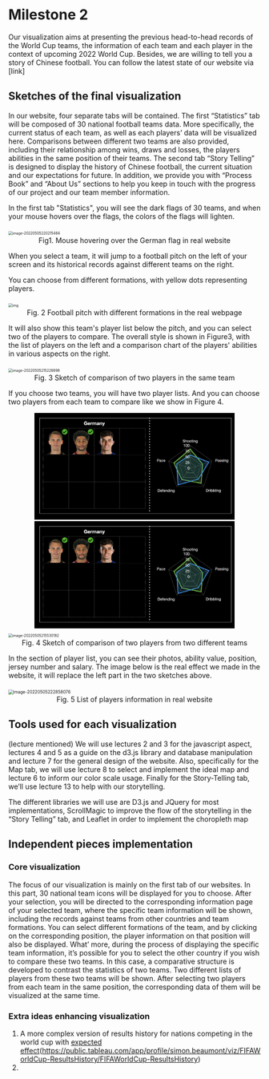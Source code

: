 # Milestone 2

Our visualization aims at presenting the previous head-to-head records of the World Cup teams, the information of each team and each player in the context of upcoming 2022 World Cup. Besides, we are willing to tell you a story of Chinese football. You can follow the latest state of our website via [link] 

 

## Sketches of the final visualization
In our website, four separate tabs will be contained. The first “Statistics” tab will be composed of 30 national football teams data. More specifically, the current status of each team, as well as each players’ data will be visualized here. Comparisons between different two teams are also provided, including their relationship among wins, draws and losses, the players abilities in the same position of their teams. The second tab “Story Telling” is designed to display the history of Chinese football, the current situation and our expectations for future. In addition, we provide you with “Process Book” and “About Us” sections to help you keep in touch with the progress of our project and our team member information.

In the first tab "Statistics", you will see the dark flags of 30 teams, and when your mouse hovers over the flags, the colors of the flags will lighten.

<img src="/Users/yfsong/Library/Application Support/typora-user-images/image-20220505220215484.png" alt="image-20220505220215484" style="zoom:50%;" />

<center>Fig1. Mouse hovering over the German flag in real website</center>

When you select a team,  it will jump to a football pitch on the left of your screen and its historical records against different teams on the right.

You can choose from different formations, with yellow dots representing players.

<img src="https://cdn.discordapp.com/attachments/959455664202190915/971874857803481138/unknown.png" alt="img" style="zoom:50%;" />

<center>Fig. 2 Football pitch with different formations in the real webpage</center>

It will also show this team's player list below the pitch, and you can select two of the players to compare. The overall style is shown in Figure3, with the list of players on the left and a comparison chart of the players' abilities in various aspects on the right.

<img src="/Users/yfsong/Library/Application Support/typora-user-images/image-20220505215226898.png" alt="image-20220505215226898" style="zoom:50%;" />

<center>Fig. 3 Sketch of comparison of two players in the same team</center>

If you choose two teams, you will have two player lists. And you can choose two players from each team to compare like we show in Figure 4.

<center class="half">
 	<img src="./Img/sketch_player_list.png" width="400"> <img src="./Img/sketch_player_list2.png" width="400">
</center>

</center>

<img src="/Users/yfsong/Library/Application Support/typora-user-images/image-20220505215530182.png" alt="image-20220505215530182" style="zoom:50%;" />

<center>Fig. 4 Sketch of comparison of two players from two different teams</center>

In the section of player list, you can see their photos, ability value, position, jersey number and salary. The image below is the real effect we made in the website, it will replace the left part in the two sketches above.

<img src="/Users/yfsong/Library/Application Support/typora-user-images/image-20220505222858076.png" alt="image-20220505222858076" style="zoom:60%;" />

<center>Fig. 5 List of players information in real website</center>



## Tools used for each visualization

(lecture mentioned)
We will use lectures 2 and 3 for the javascript aspect, lectures 4 and 5 as a guide on the d3.js library and database manipulation and lecture 7 for the general design of the website. Also, specifically for the Map tab, we will use lecture 8 to select and implement the ideal map and lecture 6 to inform our color scale usage. Finally for the Story-Telling tab, we’ll use lecture 13 to help with our storytelling.

The different libraries we will use are D3.js and JQuery for most implementations, ScrollMagic to improve the flow of the storytelling in the “Story Telling” tab, and Leaflet in order to implement the choropleth map

## Independent pieces implementation

### Core visualization
The focus of our visualization is mainly on the first tab of our websites. In this part, 30 national team icons will be displayed for you to choose. After your selection, you will be directed to the corresponding information page of your selected team, where the specific team information will be shown, including the records against teams from other countries and team formations. You can select different formations of the team, and by clicking on the corresponding position, the player information on that position will also be displayed.
What’ more, during the process of displaying the specific team information, it’s possible for you to select the other country if you wish to compare these two teams. In this case, a comparative structure is developed to contrast the statistics of two teams. Two different lists of players from these two teams will be shown. After selecting two players from each team in the same position, the corresponding data of them will be visualized at the same time. 

### Extra ideas enhancing visualization
1.	A more complex version of results history for nations competing in the world cup with [expected effect]()(https://public.tableau.com/app/profile/simon.beaumont/viz/FIFAWorldCup-ResultsHistory/FIFAWorldCup-ResultsHistory)
1.	

